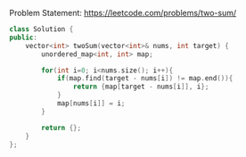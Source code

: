 Problem Statement: https://leetcode.com/problems/two-sum/

```cpp
class Solution {
public:
    vector<int> twoSum(vector<int>& nums, int target) {
        unordered_map<int, int> map;

        for(int i=0; i<nums.size(); i++){
            if(map.find(target - nums[i]) != map.end()){
                return {map[target - nums[i]], i};
            }
            map[nums[i]] = i;
        }

        return {};
    }
};
```
